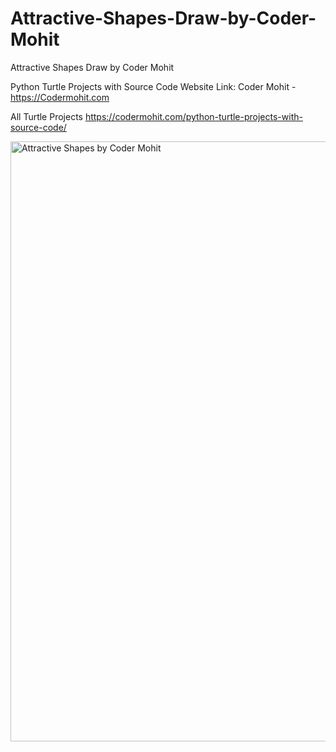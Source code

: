 # Attractive-Shapes-Draw-by-Coder-Mohit
Attractive Shapes Draw by Coder Mohit

Python Turtle Projects with Source Code Website Link: Coder Mohit - https://Codermohit.com

All Turtle Projects https://codermohit.com/python-turtle-projects-with-source-code/

<img width="960" alt="Attractive Shapes by Coder Mohit" src="https://user-images.githubusercontent.com/73032070/120933658-b41eec00-c718-11eb-9ffd-455e12fbcaa3.png">
